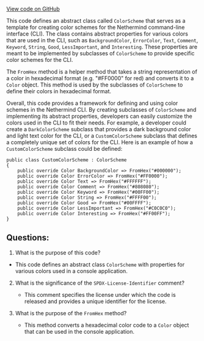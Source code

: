 [View code on GitHub](https://github.com/nethermindeth/nethermind/Nethermind.Cli/Console/ColorScheme.cs)

This code defines an abstract class called `ColorScheme` that serves as a template for creating color schemes for the Nethermind command-line interface (CLI). The class contains abstract properties for various colors that are used in the CLI, such as `BackgroundColor`, `ErrorColor`, `Text`, `Comment`, `Keyword`, `String`, `Good`, `LessImportant`, and `Interesting`. These properties are meant to be implemented by subclasses of `ColorScheme` to provide specific color schemes for the CLI.

The `FromHex` method is a helper method that takes a string representation of a color in hexadecimal format (e.g. "#FF0000" for red) and converts it to a `Color` object. This method is used by the subclasses of `ColorScheme` to define their colors in hexadecimal format.

Overall, this code provides a framework for defining and using color schemes in the Nethermind CLI. By creating subclasses of `ColorScheme` and implementing its abstract properties, developers can easily customize the colors used in the CLI to fit their needs. For example, a developer could create a `DarkColorScheme` subclass that provides a dark background color and light text color for the CLI, or a `CustomColorScheme` subclass that defines a completely unique set of colors for the CLI. Here is an example of how a `CustomColorScheme` subclass could be defined:

```
public class CustomColorScheme : ColorScheme
{
    public override Color BackgroundColor => FromHex("#000000");
    public override Color ErrorColor => FromHex("#FF0000");
    public override Color Text => FromHex("#FFFFFF");
    public override Color Comment => FromHex("#808080");
    public override Color Keyword => FromHex("#00FF00");
    public override Color String => FromHex("#FFFF00");
    public override Color Good => FromHex("#00FFFF");
    public override Color LessImportant => FromHex("#C0C0C0");
    public override Color Interesting => FromHex("#FF00FF");
}
```
## Questions: 
 1. What is the purpose of this code?
   - This code defines an abstract class `ColorScheme` with properties for various colors used in a console application.

2. What is the significance of the `SPDX-License-Identifier` comment?
   - This comment specifies the license under which the code is released and provides a unique identifier for the license.

3. What is the purpose of the `FromHex` method?
   - This method converts a hexadecimal color code to a `Color` object that can be used in the console application.